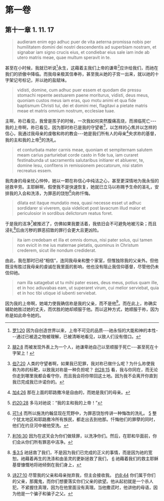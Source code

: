 # 第一卷
## 第十一章 1. 11. 17

> audieram enim ego adhuc puer de vita aeterna promissa nobis per humilitatem domini dei nostri descendentis ad superbiam nostram, et signabar iam signo crucis eius, et condiebar eius sale iam inde ab utero matris meae, quae multum speravit in te.

甚至在小时候，我就已听说[^1]永生，这藉着主我们上帝的谦卑[^2]应许给我们，而祂在我们的骄傲中降临。而我母亲极其信奉祢，甚至我从她的子宫一出来，就以祂的十字架记号标记，并以祂的盐赋味。

[^1]: [罗1:20](https://biblehub.com/romans/1-20.htm) 因为自创造世界以来，上帝不可见的品质---祂永恒的大能和神的本性---通过已被造之物被理解，已被清晰地看见，以致人们没有借口。

[^2]: [腓2:8](https://biblehub.com/philippians/2-8.htm) 而被发现外表上为一个人，祂谦卑祂自己以至顺服于死亡---甚至死在十字架上！

> vidisti, domine, cum adhuc puer essem et quodam die pressu stomachi repente aestuarem paene moriturus, vidisti, deus meus, quoniam custos meus iam eras, quo motu animi et qua fide baptismum Christi tui, dei et domini mei, flagitavi a pietate matris meae et matris omnium nostrum, ecclesiae tuae.

主啊，祢已看见，我曾是孩子的时候，一次我如何突然腹痛高烧，而濒临死亡---我的上帝啊，祢已看见，因为那时祢已是我的守望者[^3]，以怎样的心焦并以怎样的信心，我通过我母亲的虔敬和祢的教会---她是我们所有人的母亲[^4]央求祢的基督，我的主和我的上帝[^5]的洗礼。

[^3]: [伯7:20](https://biblehub.com/job/7-20.htm) 人类的守望者啊，如果我已犯罪，我对祢已做什么呢？为什么祢使我称为祢的标靶，以致我对祢是一种负担呢？ [创28:15](https://biblehub.com/genesis/28-15.htm) 看，我与你同在，而无论你走到哪里我都会看守你，而且我会将你带回这土地。因为我不会离开你直到我已完成我已许诺你的。
[^4]: [加4:26](https://biblehub.com/galatians/4-26.htm) 那在上面的耶路撒冷是自由的，而她是我们的母亲。
[^5]: [约20:28](https://biblehub.com/john/20-28.htm) 多马对祂说：“我的主和我的上帝！”

> et conturbata mater carnis meae, quoniam et sempiternam salutem meam carius parturiebat corde casto in fide tua, iam curaret festinabunda ut sacramentis salutaribus initiarer et abluerer, te, domine Iesu, confitens in remissionem peccatorum, nisi statim recreatus essem.

我肉身的母亲忧心忡忡，她以一颗在祢信心中纯洁之心，甚至更深情地为我永恒的拯救辛劳。主耶稣啊，假使我不是快速恢复，她就已立马以祢赐予生命的圣礼，安排我的入会和洗涤，为罪恶的饶恕[^6]向祢忏悔。

[^6]: [可1:4](https://biblehub.com/mark/1-4.htm) 而所以施洗约翰显现在荒野中，为罪恶饶恕传讲一种悔改的洗礼。 [5](https://biblehub.com/mark/1-5.htm) 整个犹太地区和耶路撒冷所有族民，都走出去到他那。忏悔他们的罪孽的同时，他们在约旦河中被他受洗。

> dilata est itaque mundatio mea, quasi necesse esset ut adhuc sordidarer si viverem, quia videlicet post lavacrum illud maior et periculosior in sordibus delictorum reatus foret.

于是我的洁净[^7]被推迟了，仿佛如果我要活着，我依旧会不可避免地被污染；而且浸礼[^8]后由污秽的罪恶招致的罪行会更大且更凶险。

[^7]: [利16:30](https://biblehub.com/leviticus/16-30.htm) 因为在这天会为你们做赎罪，以洗净你们。然后，在耶和华面前，你们会从你们所有罪恶中洁净。
[^8]: [多3:5](https://biblehub.com/titus/3-5.htm) 祂拯救了我们，不是因为我们已完成的正义的事情，而是因为祂的宽恕。祂藉着再生的洗涤和由圣灵的更新拯救了我们， [6](https://biblehub.com/titus/3-6.htm) 祂藉着我们的救主耶稣基督慷慨地将祂倾倒在我们身上，

> ita iam credebam et illa et omnis domus, nisi pater solus, qui tamen non evicit in me ius maternae pietatis, quominus in Christum crederem, sicut ille nondum crediderat.

由此，我在那时已经“相信”，连同我母亲和整个家室，但惟独除我的父亲外。但他既没有胜过我母亲的虔诚在我里面的影响，他也没有阻止我信仰基督，尽管他仍未信仰祂。

> nam illa satagebat ut tu mihi pater esses, deus meus, potius quam ille, et in hoc adiuvabas eam, ut superaret virum, cui melior serviebat, quia et in hoc tibi utique id iubenti serviebat.

因为我的上帝啊，她竭力使我确信祢是我的父亲，而不是他[^9]。而在此上，祢确实辅助她胜过她的丈夫，而优胜的她却顺服于他。而以这种方式，她顺服于祢，因为祢是如此命令她的。

[^9]: [诗27:10](https://biblehub.com/psalms/27-10.htm) 尽管我的父亲和母亲抛弃我，但主会接收我。 [约8:44](https://biblehub.com/john/8-44.htm) 你们属于你们的父亲，那魔鬼，而你们想要落实你们父亲的欲望。他从起初就是一个杀人犯，不紧握住真理，因为在他里面没有真理。当他撒谎时，他讲他的母语，因为他是一个骗子和骗子之父。